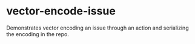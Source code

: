 # vector-encode-issue
Demonstrates vector encoding an issue through an action and serializing the encoding in the repo.
